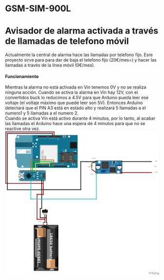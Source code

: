 # GSM-SIM-900L
<h1> Avisador de alarma activada a través de llamadas de telefono móvil </h1>

Actualmente la central de alarma hace las llamadas por telefono fijo. Esre proyecto sirve para para dar de baja el telefono fijo (20€/mes=) y hacer las llamadas a través de la línea móvil (0€/mes).

<h4> Funcionamiento </h4>
Mientras la alarma no está activada en Vin tenemos 0V y no se realiza ninguna acción.
Cuando se activa la alarma en Vin hay 12V, con el convertidos buck lo reducimos a 4.5V para que Arduino pueda leer ese voltaje (el voltaje máximo que puede leer son 5V).
Entonces Arduino detectará que el PIN A3 está en estado alto y realizará 5 llamadas a el numero1 y 5 llamadas a el numero 2. <br>
Cuando se activa Vin está activo durante 4 minutos, por lo tanto, al acabar las llamadas el Arduino hace una espera de 4 minutos para que no se reactive otra vez.<br>
 
<img src="./esquema.png">
